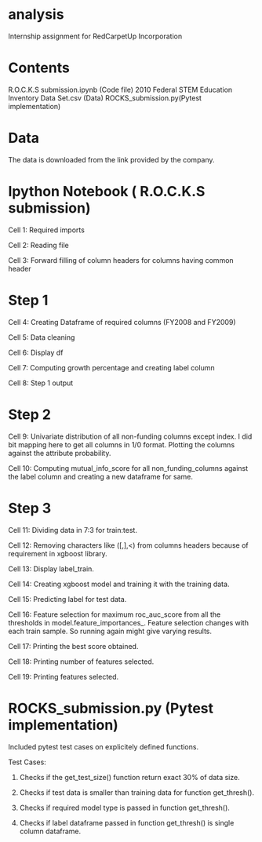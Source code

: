# analysis
Internship assignment for RedCarpetUp Incorporation

# Contents
 R.O.C.K.S submission.ipynb (Code file)
 2010 Federal STEM Education Inventory Data Set.csv (Data)
 ROCKS_submission.py(Pytest implementation)

# Data
The data is downloaded from the link provided by the company.

# Ipython Notebook ( R.O.C.K.S submission)
Cell 1: Required imports

Cell 2: Reading file

Cell 3: Forward filling of column headers for columns having common header

# Step 1

Cell 4: Creating Dataframe of required columns (FY2008 and FY2009)

Cell 5: Data cleaning

Cell 6: Display df

Cell 7: Computing growth percentage and creating label column

Cell 8: Step 1 output

# Step 2

Cell 9: Univariate distribution of all non-funding columns except index. I did bit mapping here to get all columns in 1/0 format. Plotting the columns against the attribute probability.

Cell 10: Computing mutual_info_score for all non_funding_columns against the label column and creating a new dataframe for same.

# Step 3

Cell 11: Dividing data in 7:3 for train:test.

Cell 12: Removing characters like ([,],<) from columns headers because of requirement in xgboost library.

Cell 13: Display label_train.

Cell 14: Creating xgboost model and training it with the training data.

Cell 15: Predicting label for test data.

Cell 16: Feature selection for maximum roc_auc_score from all the thresholds in model.feature_importances_. Feature selection changes with each train sample. So running again might give varying results.

Cell 17: Printing the best score obtained.

Cell 18: Printing number of features selected.

Cell 19: Printing features selected.

# ROCKS_submission.py (Pytest implementation)
Included pytest test cases on explicitely defined functions.

Test Cases:

1) Checks if the get_test_size() function return exact 30% of data size.

2) Checks if test data is smaller than training data for function get_thresh().

3) Checks if required model type is passed in function get_thresh().

4) Checks if label dataframe passed in function get_thresh() is single column dataframe.

